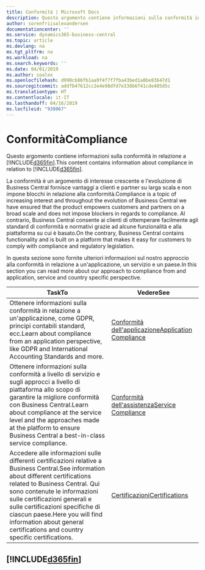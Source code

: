 ```yaml
---
title: Conformità | Microsoft Docs
description: Questo argomento contiene informazioni sulla conformità in relazione a Business Central.
author: sorenfriisalexandersen
documentationcenter: ''
ms.service: dynamics365-business-central
ms.topic: article
ms.devlang: na
ms.tgt_pltfrm: na
ms.workload: na
ms.search.keywords: ''
ms.date: 04/01/2019
ms.author: soalex
ms.openlocfilehash: d990cb86fb1aa9f4f7f7fba43bed1a8be83647d1
ms.sourcegitcommit: addfb47612cc2e4e98dfd7e338b6f41cde405d5c
ms.translationtype: HT
ms.contentlocale: it-IT
ms.lasthandoff: 04/16/2019
ms.locfileid: "938067"
---
```

# <a name="compliance"></a><span data-ttu-id="81b73-103">Conformità</span><span class="sxs-lookup"><span data-stu-id="81b73-103">Compliance</span></span>
<span data-ttu-id="81b73-104">Questo argomento contiene informazioni sulla conformità in relazione a [!INCLUDE[d365fin](../includes/d365fin_md.md)].</span><span class="sxs-lookup"><span data-stu-id="81b73-104">This content contains information about compliance in relation to [!INCLUDE[d365fin](../includes/d365fin_md.md)].</span></span>  

<span data-ttu-id="81b73-105">La conformità è un argomento di interesse crescente e l'evoluzione di Business Central fornisce vantaggi a clienti e partner su larga scala e non impone blocchi in relazione alla conformità.</span><span class="sxs-lookup"><span data-stu-id="81b73-105">Compliance is a topic of increasing interest and throughout the evolution of Business Central we have ensured that the product empowers customers and partners on a broad scale and does not impose blockers in regards to compliance.</span></span> <span data-ttu-id="81b73-106">Al contrario, Business Central consente ai clienti di ottemperare facilmente agli standard di conformità e normativi grazie ad alcune funzionalità e alla piattaforma su cui è basato.</span><span class="sxs-lookup"><span data-stu-id="81b73-106">On the contrary, Business Central contains functionality and is built on a platform that makes it easy for customers to comply with compliance and regulatory legislation.</span></span>

<span data-ttu-id="81b73-107">In questa sezione sono fornite ulteriori informazioni sul nostro approccio alla conformità in relazione a un'applicazione, un servizio e un paese.</span><span class="sxs-lookup"><span data-stu-id="81b73-107">In this section you can read more about our approach to compliance from and application, service and country specific perspective.</span></span>

|<span data-ttu-id="81b73-108">**Task**</span><span class="sxs-lookup"><span data-stu-id="81b73-108">**To**</span></span>|<span data-ttu-id="81b73-109">**Vedere**</span><span class="sxs-lookup"><span data-stu-id="81b73-109">**See**</span></span>|  
|------------|-------------|  
|<span data-ttu-id="81b73-110">Ottenere informazioni sulla conformità in relazione a un'applicazione, come GDPR, principi contabili standard, ecc.</span><span class="sxs-lookup"><span data-stu-id="81b73-110">Learn about compliance from an application perspective, like GDPR and International Accounting Standards and more.</span></span>|[<span data-ttu-id="81b73-111">Conformità dell'applicazione</span><span class="sxs-lookup"><span data-stu-id="81b73-111">Application Compliance</span></span>](compliance-application-compliance.md)|  
|<span data-ttu-id="81b73-112">Ottenere informazioni sulla conformità a livello di servizio e sugli approcci a livello di piattaforma allo scopo di garantire la migliore conformità con Business Central.</span><span class="sxs-lookup"><span data-stu-id="81b73-112">Learn about compliance at the service level and the approaches made at the platform to ensure Business Central a best-in-class service compliance.</span></span>|[<span data-ttu-id="81b73-113">Conformità dell'assistenza</span><span class="sxs-lookup"><span data-stu-id="81b73-113">Service Compliance</span></span>](compliance-service-compliance.md)|  
|<span data-ttu-id="81b73-114">Accedere alle informazioni sulle differenti certificazioni relative a Business Central.</span><span class="sxs-lookup"><span data-stu-id="81b73-114">See information about different certifications related to Business Central.</span></span> <span data-ttu-id="81b73-115">Qui sono contenute le informazioni sulle certificazioni generali e sulle certificazioni specifiche di ciascun paese.</span><span class="sxs-lookup"><span data-stu-id="81b73-115">Here you will find information about general certifications and country specific certifications.</span></span>|[<span data-ttu-id="81b73-116">Certificazioni</span><span class="sxs-lookup"><span data-stu-id="81b73-116">Certifications</span></span>](compliance-certifications.md)|  

 ## [!INCLUDE[d365fin](../includes/free_trial_md.md)]  
 
